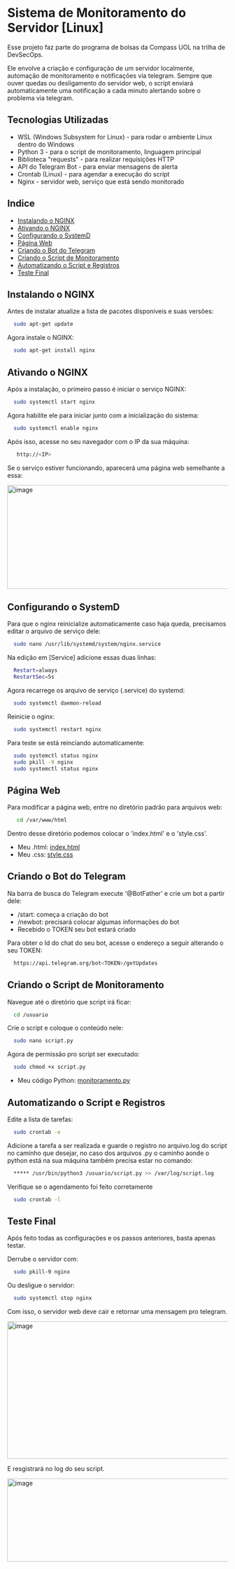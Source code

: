 
# Sistema de Monitoramento do Servidor [Linux]

Esse projeto faz parte do programa de bolsas da Compass UOL na trilha de DevSecOps.

Ele envolve a criação e configuração de um servidor localmente, automação de monitoramento e notificações via telegram. Sempre que ouver quedas ou desligamento do servidor web, o script enviará automaticamente uma notificação a cada minuto alertando sobre o problema via telegram.

## Tecnologias Utilizadas

- WSL (Windows Subsystem for Linux) - para rodar o ambiente Linux dentro do Windows
- Python 3 - para o script de monitoramento, linguagem principal
- Biblioteca "requests" - para realizar requisições HTTP
- API do Telegram Bot - para enviar mensagens de alerta
- Crontab (Linux) - para agendar a execução do script
- Nginx - servidor web, serviço que está sendo monitorado
    
## Indice

 - [Instalando o NGINX](#Instalando-o-NGINX)
 - [Ativando o NGINX](#Ativando-o-NGINX)
 - [Configurando o SystemD](#Configurando-o-SystemD)
 - [Página Web](#Página-Web)
 - [Criando o Bot do Telegram](#Criando-o-Bot-do-Telegram)
 - [Criando o Script de Monitoramento](#Criando-o-Script-de-Monitoramento)
 - [Automatizando o Script e Registros](#Automatizando-o-Script-e-Registros)
 - [Teste Final](#Teste-Final)


## Instalando o NGINX

Antes de instalar atualize a lista de pacotes disponiveis e suas versões:

```bash
  sudo apt-get update
```

Agora instale o NGINX:

```bash
  sudo apt-get install nginx
```
## Ativando o NGINX

Após a instalação, o primeiro passo é iniciar o serviço NGINX:

```bash
  sudo systemctl start nginx
```

Agora habilite ele para iniciar junto com a inicialização do sistema:

```bash
  sudo systemctl enable nginx
```

Após isso, acesse no seu navegador com o IP da sua máquina:

```bash
   http://<IP>
```

Se o serviço estiver funcionando, aparecerá uma página web semelhante a essa:

<img width="598" height="237" alt="image" src="https://github.com/user-attachments/assets/9b156741-ad07-41e6-92e8-982b63ac7e14" />


## Configurando o SystemD

Para que o nginx reinicialize automaticamente caso haja queda, precisamos editar o arquivo de serviço dele:

```bash
  sudo nano /usr/lib/systemd/system/nginx.service 
```

Na edição em [Service] adicione essas duas linhas:

```bash
  Restart=always 
  RestartSec=5s 
```

Agora recarrege os arquivo de serviço (.service) do systemd:

```bash
  sudo systemctl daemon-reload
```

Reinicie o nginx:

```bash
  sudo systemctl restart nginx
```

Para teste se está reinciando automaticamente:

```bash
  sudo systemctl status nginx
  sudo pkill -9 nginx
  sudo systemctl status nginx
```

## Página Web

Para modificar a página web, entre no diretório padrão para arquivos web:

```bash
   cd /var/www/html
```

Dentro desse diretório podemos colocar o 'index.html' e o 'style.css'.

- Meu .html: [index.html](index.html)
- Meu .css: [style.css](style.css)

## Criando o Bot do Telegram

Na barra de busca do Telegram execute '@BotFather' e crie um bot a partir dele:

  - /start: começa a criação do bot
  - /newbot: precisará colocar algumas informações do bot
  - Recebido o TOKEN seu bot estará criado

Para obter o Id do chat do seu bot, acesse o endereço a seguir alterando o seu TOKEN:

```bash
  https://api.telegram.org/bot<TOKEN>/getUpdates
```

## Criando o Script de Monitoramento

Navegue até o diretório que script irá ficar:

```bash
  cd /usuario
```

Crie o script e coloque o conteúdo nele:

```bash
  sudo nano script.py
```

Agora de permissão pro script ser executado:

```bash
  sudo chmod +x script.py
```

- Meu código Python: [monitoramento.py](monitoramento.py)

## Automatizando o Script e Registros

Edite a lista de tarefas:

```bash
  sudo crontab -e
```

Adicione a tarefa a ser realizada e guarde o registro no arquivo.log do script no caminho que desejar, no caso dos arquivos .py o caminho aonde o python está na sua máquina também precisa estar no comando:

```bash
  ***** /usr/bin/python3 /usuario/script.py >> /var/log/script.log
```

Verifique se o agendamento foi feito corretamente

```bash
  sudo crontab -l
```

## Teste Final

Após feito todas as configurações e os passos anteriores, basta apenas testar.

Derrube o servidor com:

```bash
  sudo pkill-9 nginx
```

Ou desligue o servidor:

```bash
  sudo systemctl stop nginx
```

Com isso, o servidor web deve cair e retornar uma mensagem pro telegram.

<img width="705" height="314" alt="image" src="https://github.com/user-attachments/assets/5ae2978e-6c28-4d71-bd93-2142ee25de88" /><br>

E resgistrará no log do seu script.

<img width="681" height="190" alt="image" src="https://github.com/user-attachments/assets/a016c866-9585-4540-b38a-4a24ad178300" />


